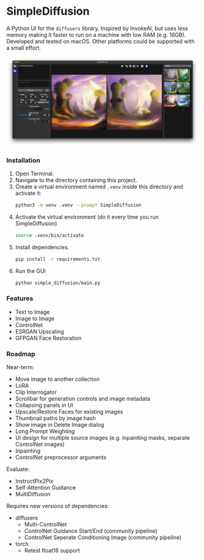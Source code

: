 # SimpleDiffusion

A Python UI for the `diffusers` library.  Inspired by InvokeAI, but uses less memory making it faster to run on a machine with low RAM (e.g. 16GB).  Developed and tested on macOS.  Other platforms could be supported with a small effort.

![Screenshot](docs/screenshot.webp)

### Installation

1. Open Terminal.
2. Navigate to the directory containing this project.
3. Create a virtual environment named `.venv` inside this directory and activate it:
    ```sh
    python3 -m venv .venv --prompt SimpleDiffusion
    ```
4. Activate the virtual environment (do it every time you run SimpleDiffusion)
    ```sh
    source .venv/bin/activate
    ```
5. Install dependencies.
    ```sh
    pip install -r requirements.txt
    ```
6. Run the GUI
    ```sh
    python simple_diffusion/main.py
    ```

### Features

- Text to Image
- Image to Image
- ControlNet
- ESRGAN Upscaling
- GFPGAN Face Restoration

### Roadmap

Near-term:
- Move image to another collection
- LoRA
- Clip Interrogator
- Scrollbar for generation controls and image metadata
- Collapsing panels in UI
- Upscale/Restore Faces for existing images
- Thumbnail paths by image hash 
- Show image in Delete Image dialog
- Long Prompt Weighting
- UI design for multiple source images (e.g. inpainting masks, separate ControlNet images)
- Inpainting
- ControlNet preprocessor arguments

Evaluate:
- InstructPix2Pix
- Self-Attention Guidance
- MultiDiffusion

Requires new versions of dependencies:
- diffusers
  - Multi-ControlNet
  - ControlNet Guidance Start/End (community pipeline)
  - ControlNet Seperate Conditioning Image (community pipeline)
- torch
  - Retest float16 support
